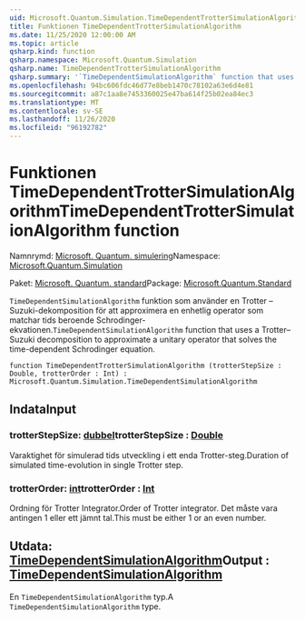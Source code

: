 ```yaml
---
uid: Microsoft.Quantum.Simulation.TimeDependentTrotterSimulationAlgorithm
title: Funktionen TimeDependentTrotterSimulationAlgorithm
ms.date: 11/25/2020 12:00:00 AM
ms.topic: article
qsharp.kind: function
qsharp.namespace: Microsoft.Quantum.Simulation
qsharp.name: TimeDependentTrotterSimulationAlgorithm
qsharp.summary: '`TimeDependentSimulationAlgorithm` function that uses a Trotter–Suzuki decomposition to approximate a unitary operator that solves the time-dependent Schrodinger equation.'
ms.openlocfilehash: 94bc606fdc46d77e8beb1470c78102a63e6d4e81
ms.sourcegitcommit: a87c1aa8e7453360025e47ba614f25b02ea84ec3
ms.translationtype: MT
ms.contentlocale: sv-SE
ms.lasthandoff: 11/26/2020
ms.locfileid: "96192782"
---
```

# <a name="timedependenttrottersimulationalgorithm-function"></a><span data-ttu-id="bb5a9-102">Funktionen TimeDependentTrotterSimulationAlgorithm</span><span class="sxs-lookup"><span data-stu-id="bb5a9-102">TimeDependentTrotterSimulationAlgorithm function</span></span>

<span data-ttu-id="bb5a9-103">Namnrymd: [Microsoft. Quantum. simulering](xref:Microsoft.Quantum.Simulation)</span><span class="sxs-lookup"><span data-stu-id="bb5a9-103">Namespace: [Microsoft.Quantum.Simulation](xref:Microsoft.Quantum.Simulation)</span></span>

<span data-ttu-id="bb5a9-104">Paket: [Microsoft. Quantum. standard](https://nuget.org/packages/Microsoft.Quantum.Standard)</span><span class="sxs-lookup"><span data-stu-id="bb5a9-104">Package: [Microsoft.Quantum.Standard](https://nuget.org/packages/Microsoft.Quantum.Standard)</span></span>


<span data-ttu-id="bb5a9-105">`TimeDependentSimulationAlgorithm` funktion som använder en Trotter – Suzuki-dekomposition för att approximera en enhetlig operator som matchar tids beroende Schrodinger-ekvationen.</span><span class="sxs-lookup"><span data-stu-id="bb5a9-105">`TimeDependentSimulationAlgorithm` function that uses a Trotter–Suzuki decomposition to approximate a unitary operator that solves the time-dependent Schrodinger equation.</span></span>

```qsharp
function TimeDependentTrotterSimulationAlgorithm (trotterStepSize : Double, trotterOrder : Int) : Microsoft.Quantum.Simulation.TimeDependentSimulationAlgorithm
```


## <a name="input"></a><span data-ttu-id="bb5a9-106">Indata</span><span class="sxs-lookup"><span data-stu-id="bb5a9-106">Input</span></span>

### <a name="trotterstepsize--double"></a><span data-ttu-id="bb5a9-107">trotterStepSize: [dubbel](xref:microsoft.quantum.lang-ref.double)</span><span class="sxs-lookup"><span data-stu-id="bb5a9-107">trotterStepSize : [Double](xref:microsoft.quantum.lang-ref.double)</span></span>

<span data-ttu-id="bb5a9-108">Varaktighet för simulerad tids utveckling i ett enda Trotter-steg.</span><span class="sxs-lookup"><span data-stu-id="bb5a9-108">Duration of simulated time-evolution in single Trotter step.</span></span>


### <a name="trotterorder--int"></a><span data-ttu-id="bb5a9-109">trotterOrder: [int](xref:microsoft.quantum.lang-ref.int)</span><span class="sxs-lookup"><span data-stu-id="bb5a9-109">trotterOrder : [Int](xref:microsoft.quantum.lang-ref.int)</span></span>

<span data-ttu-id="bb5a9-110">Ordning för Trotter Integrator.</span><span class="sxs-lookup"><span data-stu-id="bb5a9-110">Order of Trotter integrator.</span></span> <span data-ttu-id="bb5a9-111">Det måste vara antingen 1 eller ett jämnt tal.</span><span class="sxs-lookup"><span data-stu-id="bb5a9-111">This must be either 1 or an even number.</span></span>



## <a name="output--timedependentsimulationalgorithm"></a><span data-ttu-id="bb5a9-112">Utdata: [TimeDependentSimulationAlgorithm](xref:Microsoft.Quantum.Simulation.TimeDependentSimulationAlgorithm)</span><span class="sxs-lookup"><span data-stu-id="bb5a9-112">Output : [TimeDependentSimulationAlgorithm](xref:Microsoft.Quantum.Simulation.TimeDependentSimulationAlgorithm)</span></span>

<span data-ttu-id="bb5a9-113">En `TimeDependentSimulationAlgorithm` typ.</span><span class="sxs-lookup"><span data-stu-id="bb5a9-113">A `TimeDependentSimulationAlgorithm` type.</span></span>